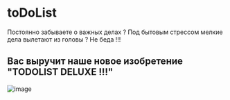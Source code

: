 # toDoList
Постоянно забываете о важных делах ? 
Под бытовым стрессом мелкие дела вылетают из головы ?
Не беда !!! 
## Вас выручит наше новое изобретение "TODOLIST DELUXE !!!"
![image](https://data.whicdn.com/images/274488671/original.gif)
